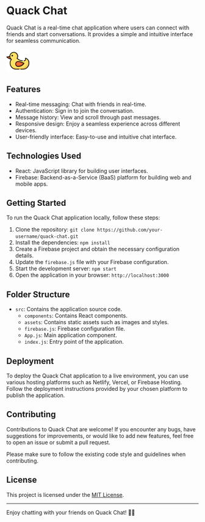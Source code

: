 # Quack Chat

Quack Chat is a real-time chat application where users can connect with friends and start conversations. It provides a simple and intuitive interface for seamless communication.

<img src="public/ducklogo.png" alt="DuckLogo" height="60px">

## Features

- Real-time messaging: Chat with friends in real-time.
- Authentication: Sign in to join the conversation.
- Message history: View and scroll through past messages.
- Responsive design: Enjoy a seamless experience across different devices.
- User-friendly interface: Easy-to-use and intuitive chat interface.

## Technologies Used

- React: JavaScript library for building user interfaces.
- Firebase: Backend-as-a-Service (BaaS) platform for building web and mobile apps.

## Getting Started

To run the Quack Chat application locally, follow these steps:

1. Clone the repository: `git clone https://github.com/your-username/quack-chat.git`
2. Install the dependencies: `npm install`
3. Create a Firebase project and obtain the necessary configuration details.
4. Update the `firebase.js` file with your Firebase configuration.
5. Start the development server: `npm start`
6. Open the application in your browser: `http://localhost:3000`

## Folder Structure

- `src`: Contains the application source code.
  - `components`: Contains React components.
  - `assets`: Contains static assets such as images and styles.
  - `firebase.js`: Firebase configuration file.
  - `App.js`: Main application component.
  - `index.js`: Entry point of the application.

## Deployment

To deploy the Quack Chat application to a live environment, you can use various hosting platforms such as Netlify, Vercel, or Firebase Hosting. Follow the deployment instructions provided by your chosen platform to publish the application.

## Contributing

Contributions to Quack Chat are welcome! If you encounter any bugs, have suggestions for improvements, or would like to add new features, feel free to open an issue or submit a pull request.

Please make sure to follow the existing code style and guidelines when contributing.

## License

This project is licensed under the [MIT License](LICENSE).

---

Enjoy chatting with your friends on Quack Chat! 🦆💬

